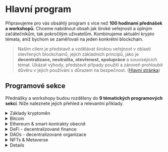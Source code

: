 # Hlavní program

Připravujeme pro vás obsáhlý program s více než **100 hodinami přednášek a workshopů.** Chceme nabídnout obsah jak široké veřejnosti a úplným začátečníkům, tak pokročilým uživatelům. Kombinujeme aktuální krypto témata, aniž bychom se zaměřovali na jeden konkrétní blockchain.

> Naším cílem je představit a vzdělávat širokou veřejnost v oblasti otevřených blockchainů, jejich základních principů, jako je **decentralizace, neutralita, otevřenost, spolupráce** a souvisejících témat. Ukázat výhody, představit případy použití a zároveň prohloubit důvěru v jejich používání s důrazem na bezpečnost. ([Hlavní stránka](./))

## Programové sekce

Přednášky a workshopy budou rozděleny do **9 tématických programových sekcí**. Níže naleznete jejich přehled a relevantní příklady.

<details>

<summary>Základy kryptoměn</summary>

* principy otevřených projektů (blockchainů)
* základy bezpečnosti a soukromí
* peněženky - SW, HW
* základy obchodování - DCA

</details>

<details>

<summary>Bitcoin</summary>

* Bitcoin jako peníze
* Lightning Network - adopce, implementace
* Taproot
* Bitcoin mining
* smart-kontrakty na bitcoinu (RGB)

</details>

<details>

<summary>Ethereum &#x26; smart-kontrakty obecně</summary>

* Ethereum 2.0
* Layer2 - rollupy
* (EVM) Sidechainy
* vývoj smart-kontraktů (solidity)
* MEV - Miner Extractable Value

</details>

<details>

<summary>DeFi - decentralizované finance</summary>

* stablecoiny
* lending protokoly
* DEX - decentralizované burzy
* predikční trhy
* futures/options kontrakty
* tokenizace

</details>

<details>

<summary>DAOs - decentralizované organizace</summary>

* budoucnost organizací
* showcase jednotlivých DAOs

</details>

<details>

<summary>NFTs &#x26; Metaverse</summary>

* NFT umění
* NFT collectibles
* gaming
* Metaverse

</details>

<details>


## Časová osa

V následující tabulce naleznete obecnou představu, jak by mohl vypadat harmonogram celé akce v [Gabriel Loci](misto-konani/).

{% embed url="https://docs.google.com/spreadsheets/d/e/2PACX-1vTRiqPU6n--fv1fzLM5CsNp2hKnH7wqj8wxdkYfxZ2lvRrFw6k_I_attvrJMNKsRjd64puorJcr2qUL/pubhtml" %}

[Odkaz na Google Sheets](https://docs.google.com/spreadsheets/d/1cvDNzQ3fGsnnRtpAZL64YfdemM0FxXl42NeaCc0YHzY/edit#gid=0)
